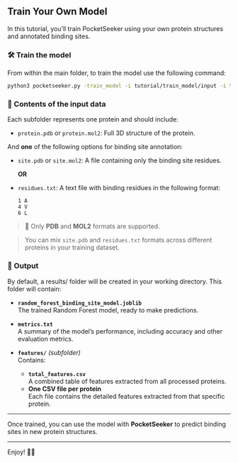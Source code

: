 ## Train Your Own Model

In this tutorial, you’ll train PocketSeeker using your own protein structures and annotated binding sites.

### 🛠️ Train the model

From within the main folder, to train the model use the following command:

```bash
python3 pocketseeker.py -train_model -i tutorial/train_model/input -i tutorial/train_model/results
```

### 📁 Contents of the input data

Each subfolder represents one protein and should include:

- `protein.pdb` or `protein.mol2`: Full 3D structure of the protein.

And **one** of the following options for binding site annotation:

- `site.pdb` or `site.mol2`: A file containing only the binding site residues.
  
  **OR**

- `residues.txt`: A text file with binding residues in the following format:

  ```
  1	A
  4	V
  6	L
  ```

> 📌 Only **PDB** and **MOL2** formats are supported.

> You can mix `site.pdb` and `residues.txt` formats across different proteins in your training dataset.



### 📂 Output

By default, a results/ folder will be created in your working directory. This folder will contain:
- **`random_forest_binding_site_model.joblib`**  
  The trained Random Forest model, ready to make predictions.

- **`metrics.txt`**  
  A summary of the model’s performance, including accuracy and other evaluation metrics.

- **`features/`** *(subfolder)*  
  Contains:
  - **`total_features.csv`**  
    A combined table of features extracted from all processed proteins.
  - **One CSV file per protein**  
    Each file contains the detailed features extracted from that specific protein.

---

Once trained, you can use the model with **PocketSeeker** to predict binding sites in new protein structures.

---

Enjoy! 🧬✨

